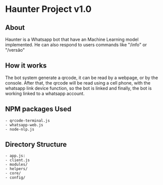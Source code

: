 # Haunter Project v1.0

## About
Haunter is a Whatsapp bot that have an Machine Learning model implemented. He can also respond to users commands like "/info" or "/versão"

## How it works
The bot system generate a qrcode, it can be read by a webpage, or by the console. After that, the qrcode will be read using a cell phone, with the whatsapp link device function, so the bot is linked and finally, the bot is working linked to a whatsapp account.

## NPM packages Used
    - qrcode-terminal.js
    - whatsapp-web.js
    - node-nlp.js

## Directory Structure
    - app.js:
    - client.js
    - modules/
    - helpers/
    - core/
    - config/